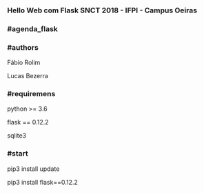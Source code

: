 <h3>Hello Web com Flask SNCT 2018 - IFPI - Campus Oeiras <h3>

<h3>#agenda_flask</h3>

<h3>#authors</h3>
<p>Fábio Rolim<p>
<p>Lucas Bezerra</p>


<h3>#requiremens</h3>
<p>python >= 3.6</p>
<p>flask == 0.12.2</p>
<p>sqlite3</p>

<h3>#start</h3>
<p>pip3 install update</p>
<p>pip3 install flask==0.12.2</p>

